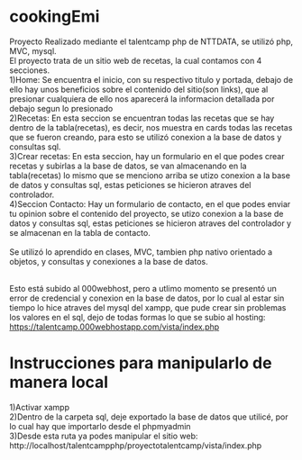 # cookingEmi
Proyecto Realizado mediante el talentcamp php de NTTDATA, se utilizó php, MVC, mysql.
<br>
El proyecto trata de un sitio web de recetas, la cual contamos con 4 secciones.
<br>
1)Home: Se encuentra el inicio, con su respectivo titulo y portada, debajo de ello hay unos beneficios sobre el contenido del sitio(son links), que al presionar cualquiera de ello nos aparecerá la informacion detallada por debajo segun lo presionado<br>
2)Recetas: En esta seccion se encuentran todas las recetas que se hay dentro de la tabla(recetas), es decir, nos muestra en cards todas las recetas que se fueron creando, para esto se utilizó conexion a la base de datos y consultas sql.<br>
3)Crear recetas: En esta seccion, hay un formulario en el que  podes crear recetas y subirlas a la base de datos, se van almacenando en la tabla(recetas) lo mismo que se menciono arriba se utizo conexion a la base de datos y consultas sql, estas peticiones se hicieron atraves del controlador. <br>
4)Seccion Contacto: Hay un formulario de contacto, en el que podes enviar tu opinion sobre el contenido del proyecto, se utizo conexion a la base de datos y consultas sql, estas peticiones se hicieron atraves del controlador y se almacenan en la tabla de contacto. <br>
<br>
Se utilizó lo aprendido en clases, MVC,  tambien php nativo orientado a objetos, y consultas y conexiones a la base de datos.
<br>
<br>

 Esto está subido al 000webhost, pero a utlimo momento se presentó un error de credencial y conexion en la base de datos, por lo cual al estar sin tiempo lo hice atraves del mysql del xampp, que pude crear sin problemas los valores en el sql, dejo de todas formas lo que se subio al hosting: https://talentcamp.000webhostapp.com/vista/index.php <br>

 # Instrucciones para manipularlo de manera local
 1)Activar xampp  <br>
 2)Dentro de la carpeta sql, deje exportado la base de datos que utilicé, por lo cual hay que importarlo desde el phpmyadmin <br>
 3)Desde esta ruta ya podes manipular el sitio web: http://localhost/talentcampphp/proyectotalentcamp/vista/index.php




